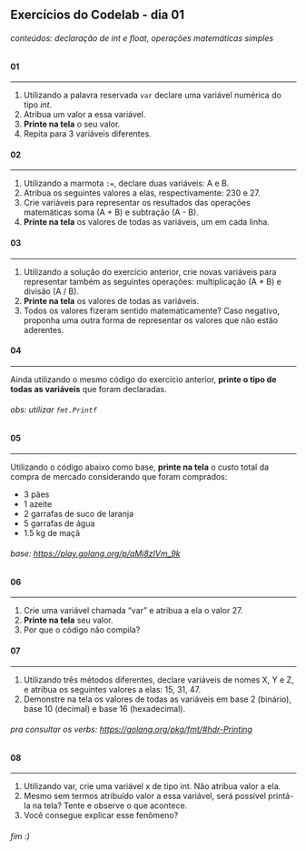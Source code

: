 ## Exercícios do Codelab - dia 01

###### conteúdos: declaração de int e float, operações matemáticas simples

#### 01

---
1) Utilizando a palavra reservada `var` declare uma variável numérica do tipo _int_.
2) Atribua um valor a essa variável.
3) **Printe na tela** o seu valor.
4) Repita para 3 variáveis diferentes.

#### 02

---
1) Utilizando a marmota `:=`, declare duas variáveis: A e B.
2) Atribua os seguintes valores a elas, respectivamente: 230 e 27.
3) Crie variáveis para representar os resultados das operações matemáticas soma (A + B) e subtração (A - B).
4) **Printe na tela** os valores de todas as variáveis, um em cada linha.

#### 03

---
1) Utilizando a solução do exercício anterior, crie novas variáveis para representar também as seguintes operações: multiplicação (A * B) e divisão (A / B).
2) **Printe na tela** os valores de todas as variáveis.
3) Todos os valores fizeram sentido matematicamente? Caso negativo, proponha uma outra forma de representar os valores que não estão aderentes.

#### 04

---
Ainda utilizando o mesmo código do exercício anterior, **printe o tipo de todas as variáveis** que foram declaradas.
###### obs: utilizar `fmt.Printf`

#### 05

---
Utilizando o código abaixo como base, **printe na tela** o custo total da compra de mercado considerando que foram comprados:
- 3 pães
- 1 azeite
- 2 garrafas de suco de laranja
- 5 garrafas de água
- 1.5 kg de maçã

###### base: https://play.golang.org/p/qMj8zIVm_9k

#### 06

---
1) Crie uma variável chamada “var” e atribua a ela o valor 27.
2) **Printe na tela** seu valor.
3) Por que o código não compila?

#### 07

---
1) Utilizando três métodos diferentes, declare variáveis de nomes X, Y e Z, e atribua os seguintes valores a elas: 15, 31, 47.
2) Demonstre na tela os valores de todas as variáveis em base 2 (binário), base 10 (decimal) e base 16 (hexadecimal).
###### pra consultar os verbs: https://golang.org/pkg/fmt/#hdr-Printing

#### 08

---
1) Utilizando var, crie uma variável x de tipo int. Não atribua valor a ela.
2) Mesmo sem termos atribuído valor a essa variável, será possível printá-la na tela? Tente e observe o que acontece.
3) Você consegue explicar esse fenômeno?

###### fim :)